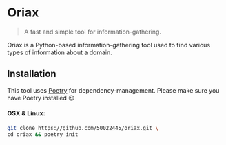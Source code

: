 # Oriax
> A fast and simple tool for information-gathering.

Oriax is a Python-based information-gathering tool used to find various types of information about a domain.

## Installation

This tool uses [Poetry](https://python-poetry.org/docs/) for dependency-management.
Please make sure you have Poetry installed :wink:

#### OSX & Linux:

```sh
git clone https://github.com/50022445/oriax.git \
cd oriax && poetry init
```
